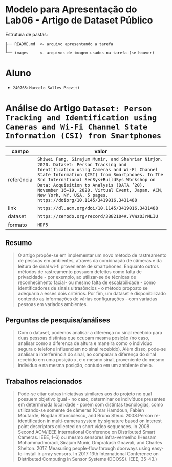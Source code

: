 # Modelo para Apresentação do Lab06 - Artigo de Dataset Público

Estrutura de pastas:

~~~
├── README.md  <- arquivo apresentando a tarefa
│
└── images     <- arquivos de imagem usados na tarefa (se houver)
~~~

# Aluno
* `240765`: `Marcelo Salles Previti`

# Análise do Artigo `Dataset: Person Tracking and Identification using Cameras and Wi-Fi Channel State Information (CSI) from Smartphones`

| campo | valor |
|------------|----------------------------------------|
| referência | `Shiwei Fang, Sirajum Munir, and Shahriar Nirjon. 2020. Dataset: Person Tracking and Identification using Cameras and Wi-Fi Channel State Information (CSI) from Smartphones. In The 3rd International SenSys+BuildSys Workshop on Data: Acquisition to Analysis (DATA ’20), November 16–19, 2020, Virtual Event, Japan. ACM, New York, NY, USA, 5 pages. https://doiorg/10.1145/3419016.3431488` |
| link       | `https://dl.acm.org/doi/10.1145/3419016.3431488` |
| dataset | `https://zenodo.org/record/3882104#.YVWzOJrMLIU` |
| formato | `HDF5` |

## Resumo

> O artigo propõe-se em implementar um novo método de rastreamento de pessoas em ambientes, através da combinação de câmeras e da leitura de sinal wi-fi proveniente de smartphones. Enquanto outros métodos de rastreamento possuem defeitos como falta de privacidade - por exemplo, ao utilizar-se de técnicas de reconhecimento facial- ou mesmo falta de escalabilidade - como identificadores de sinais ultrasôncios - o método proposto se adequaria a esses dois critérios. Por fim, um dataset é disponibilizado contendo as informações de várias configurações - com variadas pessoas em variados ambientes.

## Perguntas de pesquisa/análises

> Com o dataset, podemos analisar a diferença no sinal recebido para duas pessoas distintas que ocupam mesma posição (no caso, analisar como a diferença de altura e maneira como o indivíduo segura o telefone influenciam no sinal recebido). Além disso, pode-se analisar a interferência do sinal, ao comparar a diferença do sinal recebido em uma posição x, e o mesmo sinal, proveniente do mesmo indivíduo e na mesma posição, contudo em um ambiente cheio.  

## Trabalhos relacionados

> Pode-se citar outras iniciativas similares aos do projeto no qual possuem objetivo igual - no caso, determinar os indivíduos presentes em determinada localidade - porém com distintas tecnologias, como utilizando-se somente de câmeras (Omar Hamdoun, Fabien Moutarde, Bogdan Stanciulescu, and Bruno Steux. 2008.Person re-identification in multi-camera system by signature based on interest point descriptors collected on short video sequences. In 2008 Second ACM/IEEE International Conference on Distributed Smart Cameras. IEEE, 1–6) ou mesmo sensores infra-vermelho (Hessam Mohammadmoradi, Sirajum Munir, Omprakash Gnawali, and Charles Shelton. 2017. Measuring people-flow through doorways using easy-to-install ir array sensors. In 2017 13th International Conference on Distributed Computing in Sensor Systems (DCOSS). IEEE, 35–43.)